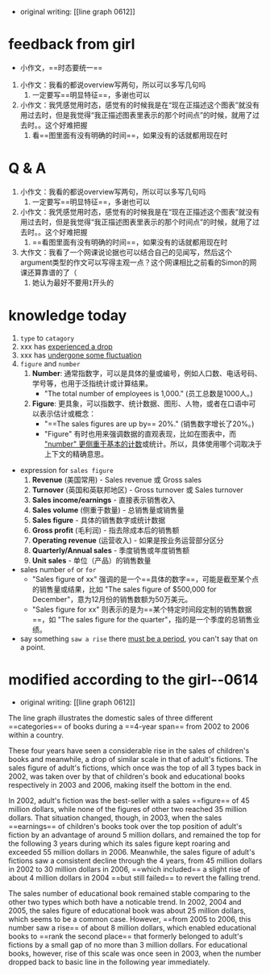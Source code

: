 - original writing: [[line graph 0612]]
# feedback from girl
- 小作文，==时态要统一==
1. 小作文：我看的都说overview写两句，所以可以多写几句吗
	1. 一定要写==明显特征==，多谢也可以
3. 小作文：我凭感觉用时态，感觉有的时候我是在“现在正描述这个图表”就没有用过去时，但是我觉得“我正描述图表里表示的那个时间点”的时候，就用了过去时。。这个好难把握
	1. 看==图里面有没有明确的时间==，如果没有的话就都用现在时
# Q & A

1. 小作文：我看的都说overview写两句，所以可以多写几句吗
	1. 一定要写==明显特征==，多谢也可以
3. 小作文：我凭感觉用时态，感觉有的时候我是在“现在正描述这个图表”就没有用过去时，但是我觉得“我正描述图表里表示的那个时间点”的时候，就用了过去时。。这个好难把握
	1. ==看图里面有没有明确的时间==，如果没有的话就都用现在时
4. 大作文：我看了一个网课说论据也可以结合自己的见闻写，然后这个argument类型的作文可以写得主观一点？这个网课相比之前看的Simon的网课还算靠谱的了（
	1. 她认为最好不要用`I`开头的

# knowledge today
1. `type` to `catagory`
2. xxx has <u>experienced a drop</u>
3. xxx has <u>undergone some fluctuation</u>
4. `figure` and `number`
	1. **Number**: 通常指数字，可以是具体的量或编号，例如人口数、电话号码、学号等，也用于泛指统计或计算结果。
	    - "The total number of employees is 1,000." (员工总数是1000人。)
	1. **Figure**: 更具象，可以指数字、统计数据、图形、人物，或者在口语中可以表示估计或概念：
	    - "==The sales figures are up by== 20%." (销售数字增长了20%。)
		- "Figure" 有时也用来强调数据的直观表现，比如在图表中，而 <u>"number" 更侧重于基本的计数</u>或统计。所以，具体使用哪个词取决于上下文的精确意思。
- expression for `sales figure`
	1. **Revenue** (美国常用) - Sales revenue 或 Gross sales
	2. **Turnover** (英国和英联邦地区) - Gross turnover 或 Sales turnover
	3. **Sales income/earnings** - 直接表示销售收入
	4. **Sales volume** (侧重于数量) - 总销售量或销售量
	5. **Sales figure** - 具体的销售数字或统计数据
	6. **Gross profit** (毛利润) - 指去除成本后的销售额
	7. **Operating revenue** (运营收入) - 如果是按业务运营部分区分
	8. **Quarterly/Annual sales** - 季度销售或年度销售额
	9. **Unit sales** - 单位（产品）的销售数量
- sales number `of` or `for`
	- "Sales figure of xx" 强调的是一个==具体的数字==，可能是截至某个点的销售量或结果，比如 "The sales figure of $500,000 for December"，意为12月份的销售数额为50万美元。
	- "Sales figure for xx" 则表示的是为==某个特定时间段定制的销售数据==，如 "The sales figure for the quarter"，指的是一个季度的总销售业绩。
- say something `saw a rise` there <u>must be a period</u>, you can't say that on a point.



# modified according to the girl--0614

- original writing: [[line graph 0612]]


The line graph illustrates the domestic sales of three different ==categories== of books during a ==4-year span== from 2002 to 2006 within a country.

These four years have seen a considerable rise in the sales of children's books and meanwhile, a drop of similar scale in that of adult's fictions. The sales figure of adult's fictions, which once was the top of all 3 types back in 2002, was taken over by that of children's book and educational books respectively in 2003 and 2006, making itself the bottom in the end.

In 2002, adult's fiction was the best-seller with a sales ==figure== of 45 million dollars, while none of the figures of other two reached 35 million dollars. That situation changed, though, in 2003, when the sales ==earnings== of children's books took over the top position of adult's fiction by an advantage of around 5 million dollars, and remained the top for the following 3 years during which its sales figure kept roaring and exceeded 55 million dollars in 2006. Meanwhile, the sales figure of adult's fictions saw a consistent decline through the 4 years, from 45 million dollars in 2002 to 30 million dollars in 2006, ==which included== a slight rise of about 4 million dollars in 2004 ==but still failed== to revert the falling trend.

The sales number of educational book remained stable comparing to the other two types which both have a noticable trend. In 2002, 2004 and 2005, the sales figure of educational book was about 25 million dollars, which seems to be a common case. However, ==from 2005 to 2006, this number saw a rise== of about 8 million dollars, which enabled educational books to ==rank the second place== that formerly belonged to adult's fictions by a small gap of no more than 3 million dollars. For educational books, however, rise of this scale was once seen in 2003, when the number dropped back to basic line in the following year immediately.